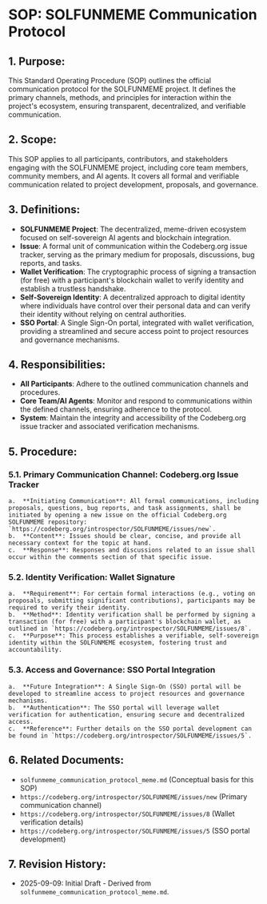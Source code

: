# SOP: SOLFUNMEME Communication Protocol

## 1. Purpose:
This Standard Operating Procedure (SOP) outlines the official communication protocol for the SOLFUNMEME project. It defines the primary channels, methods, and principles for interaction within the project's ecosystem, ensuring transparent, decentralized, and verifiable communication.

## 2. Scope:
This SOP applies to all participants, contributors, and stakeholders engaging with the SOLFUNMEME project, including core team members, community members, and AI agents. It covers all formal and verifiable communication related to project development, proposals, and governance.

## 3. Definitions:
*   **SOLFUNMEME Project**: The decentralized, meme-driven ecosystem focused on self-sovereign AI agents and blockchain integration.
*   **Issue**: A formal unit of communication within the Codeberg.org issue tracker, serving as the primary medium for proposals, discussions, bug reports, and tasks.
*   **Wallet Verification**: The cryptographic process of signing a transaction (for free) with a participant's blockchain wallet to verify identity and establish a trustless handshake.
*   **Self-Sovereign Identity**: A decentralized approach to digital identity where individuals have control over their personal data and can verify their identity without relying on central authorities.
*   **SSO Portal**: A Single Sign-On portal, integrated with wallet verification, providing a streamlined and secure access point to project resources and governance mechanisms.

## 4. Responsibilities:
*   **All Participants**: Adhere to the outlined communication channels and procedures.
*   **Core Team/AI Agents**: Monitor and respond to communications within the defined channels, ensuring adherence to the protocol.
*   **System**: Maintain the integrity and accessibility of the Codeberg.org issue tracker and associated verification mechanisms.

## 5. Procedure:

### 5.1. Primary Communication Channel: Codeberg.org Issue Tracker
    a.  **Initiating Communication**: All formal communications, including proposals, questions, bug reports, and task assignments, shall be initiated by opening a new issue on the official Codeberg.org SOLFUNMEME repository: `https://codeberg.org/introspector/SOLFUNMEME/issues/new`.
    b.  **Content**: Issues should be clear, concise, and provide all necessary context for the topic at hand.
    c.  **Response**: Responses and discussions related to an issue shall occur within the comments section of that specific issue.

### 5.2. Identity Verification: Wallet Signature
    a.  **Requirement**: For certain formal interactions (e.g., voting on proposals, submitting significant contributions), participants may be required to verify their identity.
    b.  **Method**: Identity verification shall be performed by signing a transaction (for free) with a participant's blockchain wallet, as outlined in `https://codeberg.org/introspector/SOLFUNMEME/issues/8`.
    c.  **Purpose**: This process establishes a verifiable, self-sovereign identity within the SOLFUNMEME ecosystem, fostering trust and accountability.

### 5.3. Access and Governance: SSO Portal Integration
    a.  **Future Integration**: A Single Sign-On (SSO) portal will be developed to streamline access to project resources and governance mechanisms.
    b.  **Authentication**: The SSO portal will leverage wallet verification for authentication, ensuring secure and decentralized access.
    c.  **Reference**: Further details on the SSO portal development can be found in `https://codeberg.org/introspector/SOLFUNMEME/issues/5`.

## 6. Related Documents:
*   `solfunmeme_communication_protocol_meme.md` (Conceptual basis for this SOP)
*   `https://codeberg.org/introspector/SOLFUNMEME/issues/new` (Primary communication channel)
*   `https://codeberg.org/introspector/SOLFUNMEME/issues/8` (Wallet verification details)
*   `https://codeberg.org/introspector/SOLFUNMEME/issues/5` (SSO portal development)

## 7. Revision History:
*   2025-09-09: Initial Draft - Derived from `solfunmeme_communication_protocol_meme.md`.